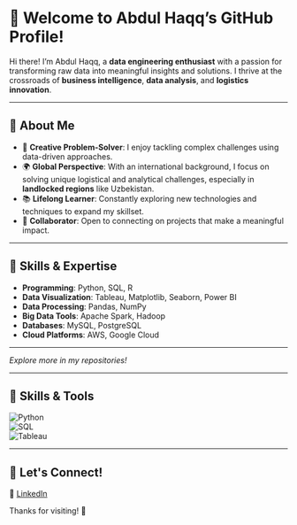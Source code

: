 
# 👋 Welcome to Abdul Haqq’s GitHub Profile!  

Hi there! I’m Abdul Haqq, a **data engineering enthusiast** with a passion for transforming raw data into meaningful insights and solutions. I thrive at the crossroads of **business intelligence**, **data analysis**, and **logistics innovation**.  

---

## 🚀 About Me  
- 🌟 **Creative Problem-Solver**: I enjoy tackling complex challenges using data-driven approaches.  
- 🌍 **Global Perspective**: With an international background, I focus on solving unique logistical and analytical challenges, especially in **landlocked regions** like Uzbekistan.  
- 📚 **Lifelong Learner**: Constantly exploring new technologies and techniques to expand my skillset.  
- 🤝 **Collaborator**: Open to connecting on projects that make a meaningful impact.  

---

## 🔧 Skills & Expertise  
- **Programming**: Python, SQL, R  
- **Data Visualization**: Tableau, Matplotlib, Seaborn, Power BI  
- **Data Processing**: Pandas, NumPy  
- **Big Data Tools**: Apache Spark, Hadoop  
- **Databases**: MySQL, PostgreSQL  
- **Cloud Platforms**: AWS, Google Cloud  

---

*Explore more in my repositories!*  

---

## 🔧 Skills & Tools  
![Python](https://img.shields.io/badge/-Python-3776AB?logo=python&logoColor=white&style=for-the-badge)  
![SQL](https://img.shields.io/badge/-SQL-4479A1?logo=mysql&logoColor=white&style=for-the-badge)  
![Tableau](https://img.shields.io/badge/-Tableau-E97627?logo=tableau&logoColor=white&style=for-the-badge)  

---
## 🌟 Let's Connect!  
💼 [LinkedIn](https://www.linkedin.com/in/abdulhaqofficial/)  

Thanks for visiting! 🚀  
